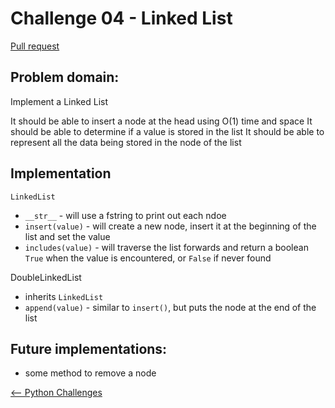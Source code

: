 # Challenge 04 - Linked List

[Pull request](https://github.com/skrambelled/data-structures-and-algorithms/pull/21)

## Problem domain:

Implement a Linked List

It should be able to insert a node at the head using O(1) time and space
It should be able to determine if a value is stored in the list
It should be able to represent all the data being stored in the node of the list

## Implementation

`LinkedList`

* `__str__` - will use a fstring to print out each ndoe
* `insert(value)` - will create a new node, insert it at the beginning of the list and set the value
* `includes(value)` - will traverse the list forwards and return a boolean `True` when the value is encountered, or `False` if never found

DoubleLinkedList

* inherits `LinkedList`
* `append(value)` - similar to `insert()`, but puts the node at the end of the list

## Future implementations:

* some method to remove a node

[<-- Python Challenges](../README.md)

